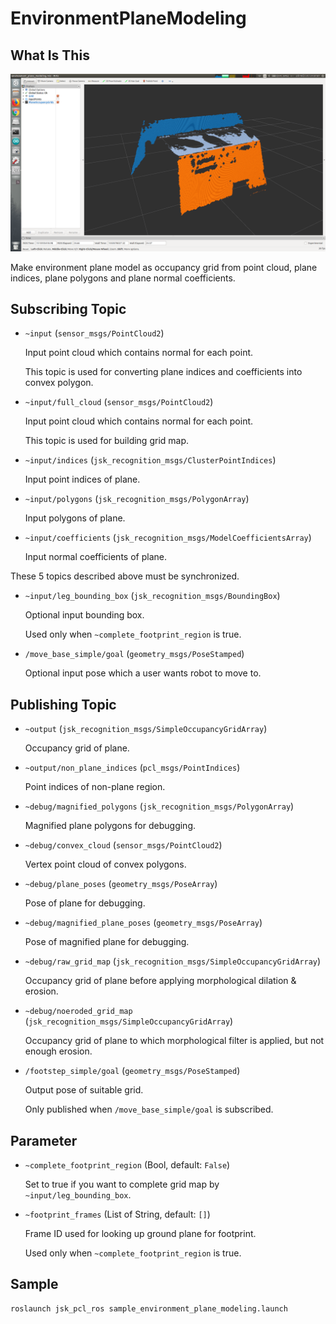 # EnvironmentPlaneModeling

## What Is This
![](images/environment_plane_modeling.png)

Make environment plane model as occupancy grid from point cloud, plane indices, plane polygons and plane normal coefficients.


## Subscribing Topic

* `~input` (`sensor_msgs/PointCloud2`)

  Input point cloud which contains normal for each point.

  This topic is used for converting plane indices and coefficients into convex polygon.

* `~input/full_cloud` (`sensor_msgs/PointCloud2`)

  Input point cloud which contains normal for each point.

  This topic is used for building grid map.

* `~input/indices` (`jsk_recognition_msgs/ClusterPointIndices`)

  Input point indices of plane.

* `~input/polygons` (`jsk_recognition_msgs/PolygonArray`)

  Input polygons of plane.

* `~input/coefficients` (`jsk_recognition_msgs/ModelCoefficientsArray`)

  Input normal coefficients of plane.

These 5 topics described above must be synchronized.

* `~input/leg_bounding_box` (`jsk_recognition_msgs/BoundingBox`)

  Optional input bounding box.

  Used only when `~complete_footprint_region` is true.

* `/move_base_simple/goal` (`geometry_msgs/PoseStamped`)

  Optional input pose which a user wants robot to move to.


## Publishing Topic

* `~output` (`jsk_recognition_msgs/SimpleOccupancyGridArray`)

  Occupancy grid of plane.

* `~output/non_plane_indices` (`pcl_msgs/PointIndices`)

  Point indices of non-plane region.

* `~debug/magnified_polygons` (`jsk_recognition_msgs/PolygonArray`)

  Magnified plane polygons for debugging.

* `~debug/convex_cloud` (`sensor_msgs/PointCloud2`)

  Vertex point cloud of convex polygons.

* `~debug/plane_poses` (`geometry_msgs/PoseArray`)

  Pose of plane for debugging.

* `~debug/magnified_plane_poses` (`geometry_msgs/PoseArray`)

  Pose of magnified plane for debugging.

* `~debug/raw_grid_map` (`jsk_recognition_msgs/SimpleOccupancyGridArray`)

  Occupancy grid of plane before applying morphological dilation & erosion.

* `~debug/noeroded_grid_map` (`jsk_recognition_msgs/SimpleOccupancyGridArray`)

  Occupancy grid of plane to which morphological filter is applied, but not enough erosion.

* `/footstep_simple/goal` (`geometry_msgs/PoseStamped`)

  Output pose of suitable grid.

  Only published when `/move_base_simple/goal` is subscribed.


## Parameter

* `~complete_footprint_region` (Bool, default: `False`)

  Set to true if you want to complete grid map by `~input/leg_bounding_box`.

* `~footprint_frames` (List of String, default: `[]`)

  Frame ID used for looking up ground plane for footprint.

  Used only when `~complete_footprint_region` is true.

## Sample

```bash
roslaunch jsk_pcl_ros sample_environment_plane_modeling.launch
```
